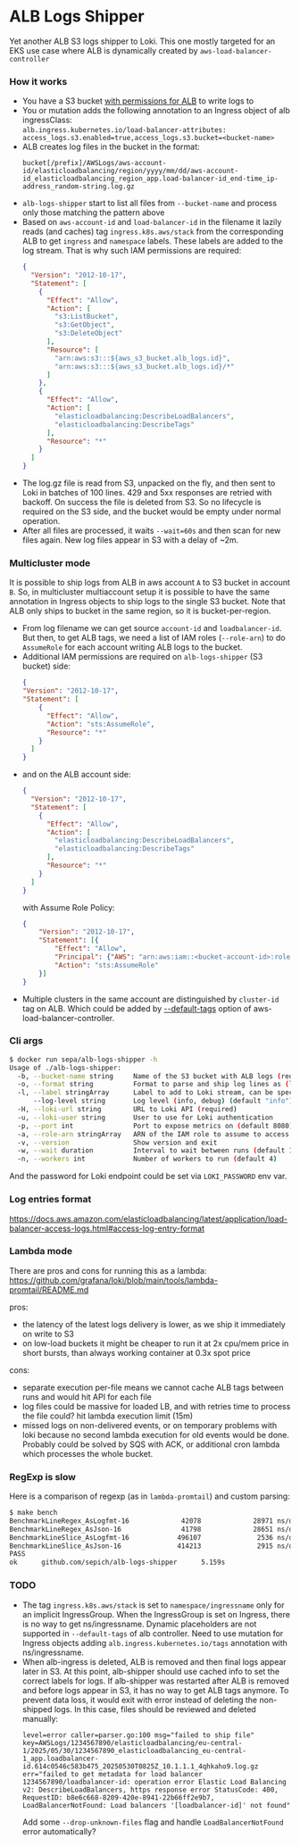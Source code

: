# ALB Logs Shipper

Yet another ALB S3 logs shipper to Loki. This one mostly targeted for an EKS use case where ALB is dynamically created by `aws-load-balancer-controller`

### How it works
- You have a S3 bucket [with permissions for ALB](https://docs.aws.amazon.com/elasticloadbalancing/latest/application/enable-access-logging.html#access-log-create-bucket) to write logs to
- You or mutation adds the following annotation to an Ingress object of alb ingressClass:  
`alb.ingress.kubernetes.io/load-balancer-attributes: access_logs.s3.enabled=true,access_logs.s3.bucket=<bucket-name>`
- ALB creates log files in the bucket in the format:  
  ```
  bucket[/prefix]/AWSLogs/aws-account-id/elasticloadbalancing/region/yyyy/mm/dd/aws-account-id_elasticloadbalancing_region_app.load-balancer-id_end-time_ip-address_random-string.log.gz
  ```
- `alb-logs-shipper` start to list all files from `--bucket-name` and process only those matching the pattern above
- Based on `aws-account-id` and `load-balancer-id` in the filename it lazily reads (and caches) tag `ingress.k8s.aws/stack` from the corresponding ALB to get `ingress` and `namespace` labels. These labels are added to the log stream. That is why such IAM permissions are required:
  ```json
  {
    "Version": "2012-10-17",
    "Statement": [
      {
        "Effect": "Allow",
        "Action": [
          "s3:ListBucket",
          "s3:GetObject",
          "s3:DeleteObject"
        ],
        "Resource": [
          "arn:aws:s3:::${aws_s3_bucket.alb_logs.id}",
          "arn:aws:s3:::${aws_s3_bucket.alb_logs.id}/*"
        ]
      },
      {
        "Effect": "Allow",
        "Action": [
          "elasticloadbalancing:DescribeLoadBalancers",
          "elasticloadbalancing:DescribeTags"
        ],
        "Resource": "*"
      }
    ]
  }
  ```
- The log.gz file is read from S3, unpacked on the fly, and then sent to Loki in batches of 100 lines. 429 and 5xx responses are retried with backoff. On success the file is deleted from S3. So no lifecycle is required on the S3 side, and the bucket would be empty under normal operation.
- After all files are processed, it waits `--wait=60s` and then scan for new files again. New log files appear in S3 with a delay of ~2m.

### Multicluster mode
It is possible to ship logs from ALB in aws account `A` to S3 bucket in account `B`. So, in multicluster multiaccount setup it is possible to have the same annotation in Ingress objects to ship logs to the single S3 bucket. Note that ALB only ships to bucket in the same region, so it is bucket-per-region.
- From log filename we can get source `account-id` and `loadbalancer-id`. But then, to get ALB tags, we need a list of IAM roles (`--role-arn`) to do `AssumeRole` for each account writing ALB logs to the bucket.
- Additional IAM permissions are required on `alb-logs-shipper` (S3 bucket) side:
  ```json
  {
  "Version": "2012-10-17",
  "Statement": [
      {
        "Effect": "Allow",
        "Action": "sts:AssumeRole",
        "Resource": "*"
      }
    ]
  }
  ```
- and on the ALB account side:
  ```json
  {
    "Version": "2012-10-17",
    "Statement": [
      {
        "Effect": "Allow",
        "Action": [
          "elasticloadbalancing:DescribeLoadBalancers",
          "elasticloadbalancing:DescribeTags"
        ],
        "Resource": "*"
      }
    ]
  }
  ```
  with Assume Role Policy:
  ```json
  {
      "Version": "2012-10-17",
      "Statement": [{
          "Effect": "Allow",
          "Principal": {"AWS": "arn:aws:iam::<bucket-account-id>:role/<alb-logs-shipper-role>"},
          "Action": "sts:AssumeRole"
      }]
  }
  ```
- Multiple clusters in the same account are distinguished by `cluster-id` tag on ALB. Which could be added by [--default-tags](https://kubernetes-sigs.github.io/aws-load-balancer-controller/v2.5/deploy/configurations/#controller-command-line-flags) option of aws-load-balancer-controller.

### Cli args
```bash
$ docker run sepa/alb-logs-shipper -h
Usage of ./alb-logs-shipper:
  -b, --bucket-name string     Name of the S3 bucket with ALB logs (required)
  -o, --format string          Format to parse and ship log lines as (logfmt, json, raw) (default "raw")
  -l, --label stringArray      Label to add to Loki stream, can be specified multiple times (key=value)
      --log-level string       Log level (info, debug) (default "info")
  -H, --loki-url string        URL to Loki API (required)
  -u, --loki-user string       User to use for Loki authentication
  -p, --port int               Port to expose metrics on (default 8080)
  -a, --role-arn stringArray   ARN of the IAM role to assume to access ALB tags, can be specified multiple times
  -v, --version                Show version and exit
  -w, --wait duration          Interval to wait between runs (default 1m0s)
  -n, --workers int            Number of workers to run (default 4)
```
And the password for Loki endpoint could be set via `LOKI_PASSWORD` env var.

### Log entries format
https://docs.aws.amazon.com/elasticloadbalancing/latest/application/load-balancer-access-logs.html#access-log-entry-format

### Lambda mode  
There are pros and cons for running this as a lambda:
https://github.com/grafana/loki/blob/main/tools/lambda-promtail/README.md  

pros:
- the latency of the latest logs delivery is lower, as we ship it immediately on write to S3
- on low-load buckets it might be cheaper to run it at 2x cpu/mem price in short bursts, than always working container at 0.3x spot price

cons:
- separate execution per-file means we cannot cache ALB tags between runs and would hit API for each file
- log files could be massive for loaded LB, and with retries time to process the file could? hit lambda execution limit (15m) 
- missed logs on non-delivered events, or on temporary problems with loki because no second lambda execution for old events would be done. Probably could be solved by SQS with ACK, or additional cron lambda which processes the whole bucket.

### RegExp is slow
Here is a comparison of regexp (as in `lambda-promtail`) and custom parsing:
```bash
$ make bench 
BenchmarkLineRegex_AsLogfmt-16             42078             28971 ns/op            2616 B/op         18 allocs/op
BenchmarkLineRegex_AsJson-16               41798             28651 ns/op            2419 B/op         15 allocs/op
BenchmarkLineSlice_AsLogfmt-16            496107              2536 ns/op            2584 B/op         22 allocs/op
BenchmarkLineSlice_AsJson-16              414213              2915 ns/op            2392 B/op         19 allocs/op
PASS
ok      github.com/sepich/alb-logs-shipper      5.159s
```

### TODO
- The tag `ingress.k8s.aws/stack` is set to `namespace/ingressname` only for an implicit IngressGroup. When the IngressGroup is set on Ingress, there is no way to get ns/ingressname. Dynamic placeholders are not supported in `--default-tags` of alb controller. Need to use mutation for Ingress objects adding `alb.ingress.kubernetes.io/tags` annotation with ns/ingressname.
- When alb-ingress is deleted, ALB is removed and then final logs appear later in S3. At this point, alb-shipper should use cached info to set the correct labels for logs. If alb-shipper was restarted after ALB is removed and before logs appear in S3, it has no way to get ALB tags anymore. To prevent data loss, it would exit with error instead of deleting the non-shipped logs. In this case, files should be reviewed and deleted manually:
  ```
  level=error caller=parser.go:100 msg="failed to ship file" key=AWSLogs/1234567890/elasticloadbalancing/eu-central-1/2025/05/30/1234567890_elasticloadbalancing_eu-central-1_app.loadbalancer-id.614c0546c583b475_20250530T0825Z_10.1.1.1_4qhkaho9.log.gz err="failed to get metadata for load balancer 1234567890/loadbalancer-id: operation error Elastic Load Balancing v2: DescribeLoadBalancers, https response error StatusCode: 400, RequestID: b8e6c668-8209-420e-8941-22b66ff2e9b7, LoadBalancerNotFound: Load balancers '[loadbalancer-id]' not found"
  ```
  Add some `--drop-unknown-files` flag and handle `LoadBalancerNotFound` error automatically?

